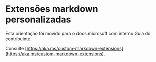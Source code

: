# <a name="custom-markdown-extensions"></a>Extensões markdown personalizadas

Esta orientação foi movido para o docs.microsoft.com interno Guia do contribuinte.

Consulte [https://aka.ms/custom-markdown-extensions](https://aka.ms/custom-markdown-extensions).
